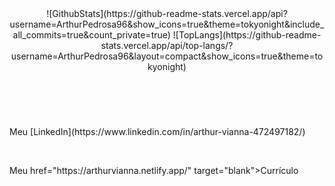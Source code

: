 <header>
![GithubStats](https://github-readme-stats.vercel.app/api?username=ArthurPedrosa96&show_icons=true&theme=tokyonight&include_all_commits=true&count_private=true)  
![TopLangs](https://github-readme-stats.vercel.app/api/top-langs/?username=ArthurPedrosa96&layout=compact&show_icons=true&theme=tokyonight)
</header>

<br/>

<main style="">
  <p> Meu [LinkedIn](https://www.linkedin.com/in/arthur-vianna-472497182/) </p>
  
  <br/>
  
  <p>Meu <a> href="https://arthurvianna.netlify.app/" target="blank">Currículo</p>  
</main>
